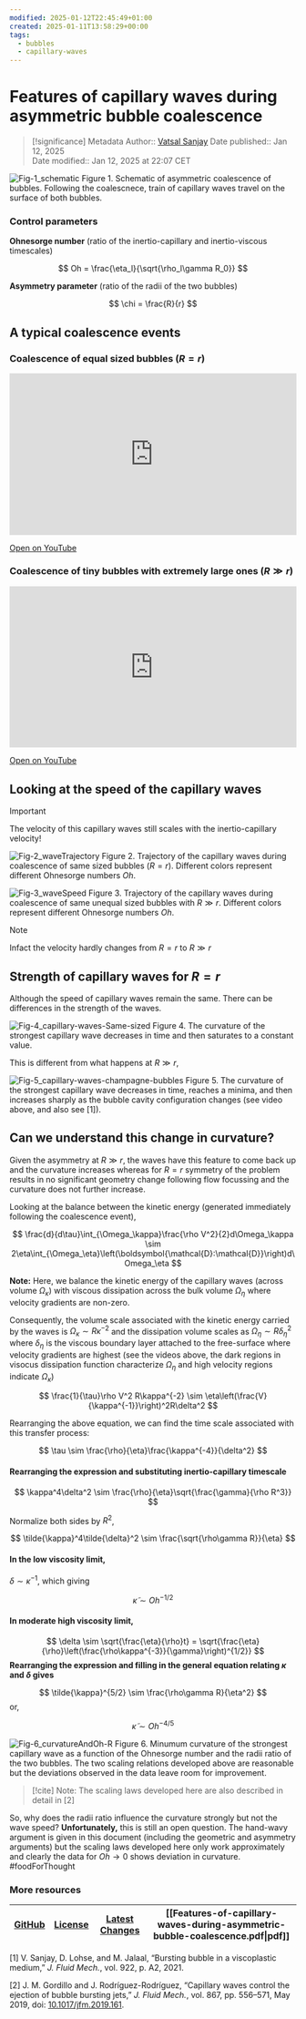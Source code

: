 ```yaml
---
modified: 2025-01-12T22:45:49+01:00
created: 2025-01-11T13:58:29+00:00
tags:
  - bubbles
  - capillary-waves
---
```

# Features of capillary waves during asymmetric bubble coalescence

> [!significance] Metadata
> Author:: [Vatsal Sanjay](https://comphy-lab.org/VatsalSy)
> Date published:: Jan 12, 2025<br>
> Date modified:: Jan 12, 2025 at 22:07 CET

![Fig-1_schematic](_Media/20250112214056729_Features-of-capillary-waves-during-asymmetric-bubble-coalescence.png)
Figure 1. Schematic of asymmetric coalescence of bubbles. Following the coalescnece, train of capillary waves travel on the surface of both bubbles. 

### Control parameters

**Ohnesorge number** (ratio of the inertio-capillary and inertio-viscous timescales)

$$
Oh = \frac{\eta_l}{\sqrt{\rho_l\gamma R_0}}
$$

**Asymmetry parameter** (ratio of the radii of the two bubbles)

$$
\chi = \frac{R}{r}
$$


## A typical coalescence events 

### Coalescence of equal sized bubbles ($R = r$)

<div style="position:relative;padding-bottom:56.25%;height:0;overflow:hidden;max-width:100%;">
    <iframe 
        style="position:absolute;top:0;left:0;width:100%;height:100%;border:0;"
        src="https://www.youtube.com/embed/Bm4qC0BSGkc"
        title="YouTube video player"
        allow="accelerometer; autoplay; clipboard-write; encrypted-media; gyroscope; picture-in-picture"
        allowfullscreen>
    </iframe>
</div>

[Open on YouTube](https://youtu.be/Bm4qC0BSGkc)


### Coalescence of tiny bubbles with extremely large ones ($R \gg r$)

<div style="position:relative;padding-bottom:56.25%;height:0;overflow:hidden;max-width:100%;">
    <iframe 
        style="position:absolute;top:0;left:0;width:100%;height:100%;border:0;"
        src="https://www.youtube.com/embed/QbQ4wrTjTks"
        title="YouTube video player"
        allow="accelerometer; autoplay; clipboard-write; encrypted-media; gyroscope; picture-in-picture"
        allowfullscreen>
    </iframe>
</div>

[Open on YouTube](https://youtu.be/QbQ4wrTjTks)


## Looking at the speed of the capillary waves

> [!important]
> The velocity of this capillary waves still scales with the inertio-capillary velocity!

![Fig-2_waveTrajectory](_Media/20250112214130458_Features-of-capillary-waves-during-asymmetric-bubble-coalescence.png)
Figure 2. Trajectory of the capillary waves during coalescence of same sized bubbles ($R = r$). Different colors represent different Ohnesorge numbers $Oh$. 

![Fig-3_waveSpeed](_Media/20250112214151030_Features-of-capillary-waves-during-asymmetric-bubble-coalescence.png)
Figure 3. Trajectory of the capillary waves during coalescence of same unequal sized bubbles with $R \gg r$. Different colors represent different Ohnesorge numbers $Oh$.  

> [!note]
> Infact the velocity hardly changes from $R = r$ to $R \gg r$


## Strength of capillary waves for $R = r$

Although the speed of capillary waves remain the same. There can be differences in the strength of the waves. 

![Fig-4_capillary-waves-Same-sized](_Media/20250112214226072_Features-of-capillary-waves-during-asymmetric-bubble-coalescence.png)
Figure 4. The curvature of the strongest capillary wave decreases in time and then saturates to a constant value. 

This is different from what happens at $R \gg r$, 

![Fig-5_capillary-waves-champagne-bubbles](_Media/20250112214243110_Features-of-capillary-waves-during-asymmetric-bubble-coalescence.png)
Figure 5. The curvature of the strongest capillary wave decreases in time, reaches a minima, and then increases sharply as the bubble cavity configuration changes (see video above, and also see [1]).

## Can we understand this change in curvature?

Given the asymmetry at $R \gg r$, the waves have this feature to come back up and the curvature increases whereas for $R = r$ symmetry of the problem results in no significant geometry change following flow focussing and the curvature does not further increase. 

Looking at the balance between the kinetic energy (generated immediately following the coalescence event), 

$$
\frac{d}{d\tau}\int_{\Omega_\kappa}\frac{\rho V^2}{2}d\Omega_\kappa \sim 2\eta\int_{\Omega_\eta}\left(\boldsymbol{\mathcal{D}:\mathcal{D}}\right)d\Omega_\eta
$$

**Note:** Here, we balance the kinetic energy of the capillary waves (across volume $\Omega_\kappa$) with viscous dissipation across the bulk volume $\Omega_\eta$ where velocity gradients are non-zero. 

Consequently, the volume scale associated with the kinetic energy carried by the waves is $\Omega_\kappa \sim R\kappa^{-2}$ and the dissipation volume scales as $\Omega_\eta \sim R\delta_\eta^2$ where $\delta_\eta$ is the viscous boundary layer attached to the free-surface where velocity gradients are highest (see the videos above, the dark regions in visocus dissipation function characterize $\Omega_\eta$ and high velocity regions indicate $\Omega_\kappa$)

$$
\frac{1}{\tau}\rho V^2 R\kappa^{-2} \sim \eta\left(\frac{V}{\kappa^{-1}}\right)^2R\delta^2
$$

Rearranging the above equation, we can find the time scale associated with this transfer process:

$$
\tau \sim \frac{\rho}{\eta}\frac{\kappa^{-4}}{\delta^2}
$$

#### Rearranging the expression and substituting inertio-capillary timescale

$$
\kappa^4\delta^2 \sim \frac{\rho}{\eta}\sqrt{\frac{\gamma}{\rho R^3}}
$$

Normalize both sides by $R^2$, 

$$
\tilde{\kappa}^4\tilde{\delta}^2 \sim \frac{\sqrt{\rho\gamma R}}{\eta}
$$

#### In the low viscosity limit,

$\delta \sim \kappa^{-1}$, which giving


$$
\tilde{\kappa} \sim Oh^{-1/2}
$$



#### In moderate high viscosity limit,

$$
\delta \sim \sqrt{\frac{\eta}{\rho}t} = \sqrt{\frac{\eta}{\rho}\left(\frac{\rho\kappa^{-3}}{\gamma}\right)^{1/2}}
$$
**Rearranging the expression and filling in the general equation relating $\kappa$ and $\delta$ gives** 

$$
\tilde{\kappa}^{5/2} \sim \frac{\rho\gamma R}{\eta^2}
$$
or, 

$$
\tilde{\kappa} \sim Oh^{-4/5}
$$

![Fig-6_curvatureAndOh-R](_Media/20250112214304930_Features-of-capillary-waves-during-asymmetric-bubble-coalescence.png)
Figure 6. Minumum curvature of the strongest capillary wave as a function of the Ohnesorge number and the radii ratio of the two bubbles. The two scaling relations developed above are reasonable but the deviations observed in the data leave room for improvement.

> [!cite] Note:
> The scaling laws developed here are also described in detail in [2]

So, why does the radii ratio influence the curvature strongly but not the wave speed? **Unfortunately,** this is still an open question. The hand-wavy argument is given in this document (including the geometric and asymmetry arguments) but the scaling laws developed here only work approximately and clearly the data for $Oh \to 0$ shows deviation in curvature. #foodForThought 


### More resources
| [GitHub](https://github.com/VatsalSy/Asymmetries-in-coalescence) | [License](https://github.com/VatsalSy/Asymmetries-in-coalescence/blob/main/LICENSE) | [Latest Changes](https://github.com/VatsalSy/Asymmetries-in-coalescence/commits/main) | [[Features-of-capillary-waves-during-asymmetric-bubble-coalescence.pdf\|pdf]] |
| :--------------------------------------------------------------: | :---------------------------------------------------------------------------------: | :-----------------------------------------------------------------------------------: | ----------------------------------------------------------------------------- |

[1] V. Sanjay, D. Lohse, and M. Jalaal, “Bursting bubble in a viscoplastic medium,” _J. Fluid Mech._, vol. 922, p. A2, 2021.

[2] J. M. Gordillo and J. Rodríguez-Rodríguez, “Capillary waves control the ejection of bubble bursting jets,” _J. Fluid Mech._, vol. 867, pp. 556–571, May 2019, doi: [10.1017/jfm.2019.161](https://doi.org/10.1017/jfm.2019.161).